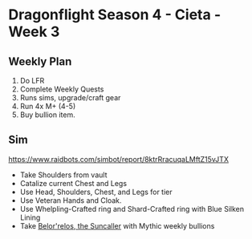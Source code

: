# Dragonflight Season 4 - Cieta - Week 3

## Weekly Plan

1. Do LFR
2. Complete Weekly Quests
3. Runs sims, upgrade/craft gear
4. Run 4x M+ (4-5)
5. Buy bullion item.

## Sim

https://www.raidbots.com/simbot/report/8ktrRracuqaLMftZ15vJTX

- Take Shoulders from vault
- Catalize current Chest and Legs
- Use Head, Shoulders, Chest, and Legs for tier
- Use Veteran Hands and Cloak.
- Use Whelpling-Crafted ring and Shard-Crafted ring with Blue Silken Lining
- Take [Belor'relos, the Suncaller](https://www.wowhead.com/item=207172/belorrelos-the-suncaller) with Mythic weekly bullions
